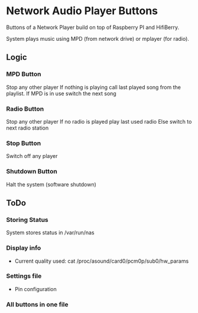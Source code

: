 # Network Audio Player Buttons

Buttons of a Network Player build on top of Raspberry PI and HifiBerry.

System plays music using MPD (from network drive) or mplayer (for radio).

## Logic

### MPD Button

Stop any other player
If nothing is playing call last played song from the playlist.
If MPD is in use switch the next song

### Radio Button

Stop any other player
If no radio is played play last used radio
Else switch to next radio station

### Stop Button

Switch off any player

### Shutdown Button

Halt the system (software shutdown)

## ToDo

### Storing Status

System stores status in /var/run/nas

### Display info

* Current quality used: cat /proc/asound/card0/pcm0p/sub0/hw_params

### Settings file

* Pin configuration

### All buttons in one file
